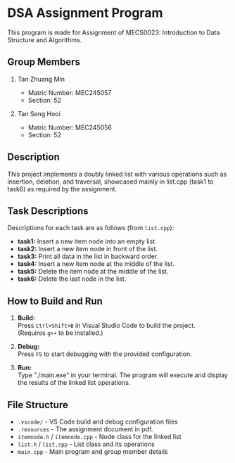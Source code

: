 # DSA Assignment Program

This program is made for Assignment of MECS0023: Introduction to Data Structure and Algorithms.

## Group Members
1. Tan Zhuang Min  
   - Matric Number: MEC245057  
   - Section: 52

2. Tan Seng Hooi  
   - Matric Number: MEC245056  
   - Section: 52

## Description

This project implements a doubly linked list with various operations such as insertion, deletion, and traversal, showcased mainly in list.cpp (task1 to task6) as required by the assignment.

## Task Descriptions

Descriptions for each task are as follows (from `list.cpp`):

- **task1:** Insert a new item node into an empty list.
- **task2:** Insert a new item node in front of the list.
- **task3:** Print all data in the list in backward order.
- **task4:** Insert a new item node at the middle of the list.
- **task5:** Delete the item node at the middle of the list.
- **task6:** Delete the last node in the list.

## How to Build and Run

1. **Build:**  
   Press `Ctrl+Shift+B` in Visual Studio Code to build the project.  
   (Requires `g++` to be installed.)

2. **Debug:**  
   Press `F5` to start debugging with the provided configuration.

3. **Run:**  
   Type "./main.exe" in your terminal.
   The program will execute and display the results of the linked list operations.

## File Structure

- `.vscode/` - VS Code build and debug configuration files
- `.resources` - The assignment document in pdf.
- `itemnode.h` / `itemnode.cpp` - Node class for the linked list
- `list.h` / `list.cpp` - List class and its operations
- `main.cpp` - Main program and group member details